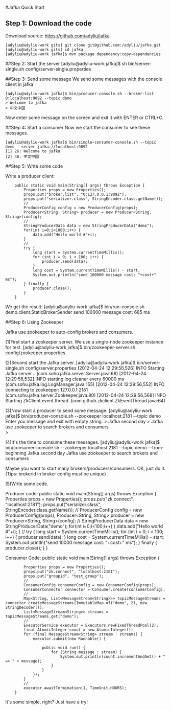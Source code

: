 #Jafka Quick Start

## Step 1: Download the code

Download source: https://github.com/adyliu/jafka

    [adyliu@adyliu-work gits] git clone git@github.com:/adyliu/jafka.git
    [adyliu@adyliu-work gits] cd jafka
    [adyliu@adyliu-work jafka]$ mvn package dependency:copy-dependencies

##Step 2: Start the server
    [adyliu@adyliu-work jafka]$ sh bin/server-single.sh config/server-single.properties
    
##Step 3: Send some message
We send some messages with the console client in jafka:

    [adyliu@adyliu-work jafka]$ bin/producer-console.sh --broker-list 0:localhost:9092 --topic demo
    > Welcome to jafka
    > 中文中国

Now enter some message on the screen and exit it with ENTER or CTRL+C.

##Step 4: Start a consumer
Now we start the consumer to see these messages.

    [adyliu@adyliu-work jafka]$ bin/simple-consumer-console.sh --topic demo --server jafka://localhost:9092
    [1] 26: Welcome to jafka
    [2] 48: 中文中国
    
##Step 5: Write some code

Write a producer client:

        public static void main(String[] args) throws Exception {
            Properties props = new Properties();
            props.put("broker.list", "0:127.0.0.1:9092");
            props.put("serializer.class", StringEncoder.class.getName());
            //
            ProducerConfig config = new ProducerConfig(props);
            Producer<String, String> producer = new Producer<String, String>(config);
            //
            StringProducerData data = new StringProducerData("demo");
            for(int i=0;i<1000;i++) {
                data.add("Hello world #"+i);
            }
            //
            try {
                long start = System.currentTimeMillis();
                for (int i = 0; i < 100; i++) {
                    producer.send(data);
                }
                long cost = System.currentTimeMillis() - start;
                System.out.println("send 100000 message cost: "+cost+" ms");
            } finally {
                producer.close();
            }
        }

We get the result:
    [adyliu@adyliu-work jafka]$ bin/run-console.sh demo.client.StaticBrokerSender
    send 100000 message cost: 685 ms
    

##Step 6: Using Zookeeper

Jafka use zookeeper to auto-config brokers and consumers.

(1)First start a zookeeper server.    We use a single-node zookeeper instance for test.
    [adyliu@adyliu-work jafka]$ bin/zookeeper-server.sh config/zookeeper.properties 
    
(2)Second start the Jafka server.
    [adyliu@adyliu-work jafka]$ bin/server-single.sh config/server.properties 
    [2012-04-24 12:29:56,526] INFO Starting Jafka server... (com.sohu.jafka.server.Server.java:68)
    [2012-04-24 12:29:56,532] INFO starting log cleaner every 60000 ms (com.sohu.jafka.log.LogManager.java:155)
    [2012-04-24 12:29:56,552] INFO connecting to zookeeper: 127.0.0.1:2181 (com.sohu.jafka.server.Zookeeper.java:80)
    [2012-04-24 12:29:56,568] INFO Starting ZkClient event thread. (com.github.zkclient.ZkEventThread.java:64)

(3)Now start a producer to send some message.
    [adyliu@adyliu-work jafka]$ bin/producer-console.sh --zookeeper localhost:2181 --topic demo
    Enter you message and exit with empty string.
    > Jafka second day
    > Jafka use zookeeper to search brokers and consumers                                       
    > 

(4)It's the time to consume these messages.
    [adyliu@adyliu-work jafka]$ bin/consumer-console.sh --zookeeper localhost:2181 --topic demo --from-beginning
    Jafka second day
    Jafka use zookeeper to search brokers and consumers
    
Maybe you want to start many brokers/producers/consumers. OK, just do it. (Tips: brokerid in broker config must be unique)

(5)Write some code.

Producer code:
       public static void main(String[] args) throws Exception {
            Properties props = new Properties();
            props.put("zk.connect", "localhost:2181");
            props.put("serializer.class", StringEncoder.class.getName());
            //
            ProducerConfig config = new ProducerConfig(props);
            Producer<String, String> producer = new Producer<String, String>(config);
            //
            StringProducerData data = new StringProducerData("demo");
            for(int i=0;i<100;i++) {
                data.add("Hello world #"+i);
            }
            //
            try {
                long start = System.currentTimeMillis();
                for (int i = 0; i < 100; i++) {
                    producer.send(data);
                }
                long cost = System.currentTimeMillis() - start;
                System.out.println("send 10000 message cost: "+cost+" ms");
            } finally {
                producer.close();
            }
        }
        
Consumer Code:
        public static void main(String[] args) throws Exception {
    
            Properties props = new Properties();
            props.put("zk.connect", "localhost:2181");
            props.put("groupid", "test_group");
            //
            ConsumerConfig consumerConfig = new ConsumerConfig(props);
            ConsumerConnector connector = Consumer.create(consumerConfig);
            //
            Map<String, List<MessageStream<String>>> topicMessageStreams = connector.createMessageStreams(ImmutableMap.of("demo", 2), new StringDecoder());
            List<MessageStream<String>> streams = topicMessageStreams.get("demo");
            //
            ExecutorService executor = Executors.newFixedThreadPool(2);
            final AtomicInteger count = new AtomicInteger();
            for (final MessageStream<String> stream : streams) {
                executor.submit(new Runnable() {
    
                    public void run() {
                        for (String message : stream) {
                            System.out.println(count.incrementAndGet() + " => " + message);
                        }
                    }
                });
            }
            //
            executor.awaitTermination(1, TimeUnit.HOURS);
        } 

It's some simple, right?
Just have a try!        